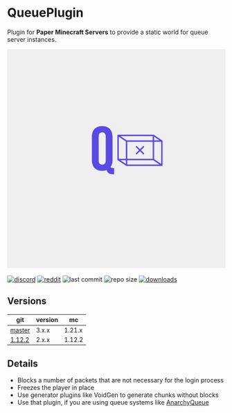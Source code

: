 # QueuePlugin

Plugin for **Paper Minecraft Servers** to provide a static world for queue server instances.

![logo](https://github.com/zeroBzeroT/QueuePlugin/blob/master/logo.jpg?raw=true)

[![discord](https://img.shields.io/discord/895546064260718622?logo=discord)](https://discord.0b0t.org)
[![reddit](https://img.shields.io/reddit/subreddit-subscribers/0b0t)](https://old.reddit.com/r/0b0t/)
![last commit](https://img.shields.io/github/last-commit/zeroBzeroT/QueuePlugin)
![repo size](https://img.shields.io/github/languages/code-size/zeroBzeroT/QueuePlugin.svg?label=repo%20size)
[![downloads](https://img.shields.io/github/downloads/zeroBzeroT/QueuePlugin/total)](https://github.com/zeroBzeroT/QueuePlugin/releases)

## Versions

| git                                                             | version | mc     |
|-----------------------------------------------------------------|---------|--------|
| [master](https://github.com/zeroBzeroT/QueuePlugin/tree/master) | 3.x.x   | 1.21.x |
| [1.12.2](https://github.com/zeroBzeroT/QueuePlugin/tree/1.12.2) | 2.x.x   | 1.12.2 |

## Details

- Blocks a number of packets that are not necessary for the login process
- Freezes the player in place
- Use generator plugins like VoidGen to generate chunks without blocks
- Use that plugin, if you are using queue systems like [AnarchyQueue](https://github.com/zeroBzeroT/AnarchyQueue/)
